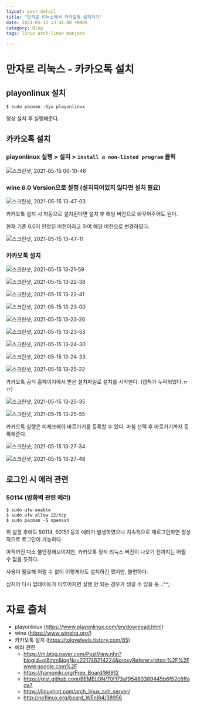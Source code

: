 ```yaml
---
layout: post-detail
title: "만자로 리눅스에서 카카오톡 설치하기"
date: 2021-05-15 13:41:00 +0900
category: Blog
tags: linux arch-linux manjaro

---
```



# 만자로 리눅스 - 카카오톡 설치

## playonlinux 설치 
```
$ sudo pacman -Syu playonlinux
```

정상 설치 후 실행해준다. 


## 카카오톡 설치 


### playonlinux 실행 > 설치 > `install a non-listed program` 클릭
![스크린샷, 2021-05-15 00-10-46](https://user-images.githubusercontent.com/62458327/118348203-afd13a00-b583-11eb-83d7-fb0011ede71c.png)


### wine 6.0 Version으로 설정 (설치되어있지 않다면 설치 필요)
![스크린샷, 2021-05-15 13-47-03](https://user-images.githubusercontent.com/62458327/118348274-19514880-b584-11eb-8ef0-14a37c755883.png)


카카오톡 설치 시 자동으로 설치된다면 설치 후 해당 버전으로 바꾸어주어도 된다. 


현재 기준 6.0이 안정된 버전이라고 하여 해당 버전으로 변경하였다. 


![스크린샷, 2021-05-15 13-47-11](https://user-images.githubusercontent.com/62458327/118348275-1a827580-b584-11eb-9069-39567f142bd3.png)


### 카카오톡 설치
![스크린샷, 2021-05-15 13-21-59](https://user-images.githubusercontent.com/62458327/118348210-c8d9eb00-b583-11eb-9e64-98540d2135f4.png)


![스크린샷, 2021-05-15 13-22-38](https://user-images.githubusercontent.com/62458327/118348213-ca0b1800-b583-11eb-854e-aa908726c1ac.png)


![스크린샷, 2021-05-15 13-22-41](https://user-images.githubusercontent.com/62458327/118348215-cb3c4500-b583-11eb-88b5-1f87e117a3cc.png)


![스크린샷, 2021-05-15 13-23-00](https://user-images.githubusercontent.com/62458327/118348216-cbd4db80-b583-11eb-948a-da68f92b8d04.png)


![스크린샷, 2021-05-15 13-23-20](https://user-images.githubusercontent.com/62458327/118348221-d2fbe980-b583-11eb-89b5-d8c0c9f379c2.png)


![스크린샷, 2021-05-15 13-23-53](https://user-images.githubusercontent.com/62458327/118348225-d55e4380-b583-11eb-81fd-989dfe68c791.png)


![스크린샷, 2021-05-15 13-24-30](https://user-images.githubusercontent.com/62458327/118348226-d68f7080-b583-11eb-93e7-3394adee608a.png)


![스크린샷, 2021-05-15 13-24-33](https://user-images.githubusercontent.com/62458327/118348228-d7c09d80-b583-11eb-8e55-247d02651ddb.png)


![스크린샷, 2021-05-15 13-25-22](https://user-images.githubusercontent.com/62458327/118348230-d8f1ca80-b583-11eb-8b0f-4feb30d6c310.png)


카카오톡 공식 홈페이지에서 받은 설치파일로 설치를 시작한다. (캡쳐가 누락되었다.ㅠㅠ)


![스크린샷, 2021-05-15 13-25-35](https://user-images.githubusercontent.com/62458327/118348239-de4f1500-b583-11eb-9732-edff8dc1857b.png)


![스크린샷, 2021-05-15 13-25-55](https://user-images.githubusercontent.com/62458327/118348243-e14a0580-b583-11eb-97cf-ceb900bccfef.png)


카카오톡 실행은 미체크해야 바로가기를 등록할 수 있다. 마침 선택 후 바로가기까지 등록해준다. 


![스크린샷, 2021-05-15 13-27-34](https://user-images.githubusercontent.com/62458327/118348244-e27b3280-b583-11eb-8ed5-c031a869bb3e.png)


![스크린샷, 2021-05-15 13-27-48](https://user-images.githubusercontent.com/62458327/118348246-e313c900-b583-11eb-82d2-25cddd863b14.png)


## 로그인 시 에러 관련
### 50114 (방화벽 관련 에러)
```
$ sudo ufw enable
$ sudo ufw allow 22/tcp
$ sudo pacman -S openssh
```
위 설정 후에도 50114, 50151 등의 에러가 발생하였으나 지속적으로 재로그인하면 정상적으로 로그인이 가능하다.


아직까진 다소 불안정해보이지만, 카카오톡 정식 리눅스 버전이 나오기 전까지는 어쩔 수 없을 듯하다.


사용이 필요해 어쩔 수 없이 이렇게라도 설치하긴 했지만, 불편하다. 


심지어 다시 업데이트가 이루어지면 실행 안 되는 경우가 생길 수 있을 듯...^^;


# 자료 출처 
* playonlinux (https://www.playonlinux.com/en/download.html)
* wine (https://www.winehq.org/)
* 카카오톡 설치 (https://tolovefeels.tistory.com/65)
* 에러 관련
  * https://m.blog.naver.com/PostView.nhn?blogId=oj8mm&logNo=221746214224&proxyReferer=https:%2F%2Fwww.google.com%2F
  * https://hamonikr.org/Free_Board/86912
  * https://gist.github.com/BEMELON/70f173af95480389445b6f52c6ffada7
  * https://linuxhint.com/arch_linux_ssh_server/
  * http://no1linux.org/board_WEnl84/38956



